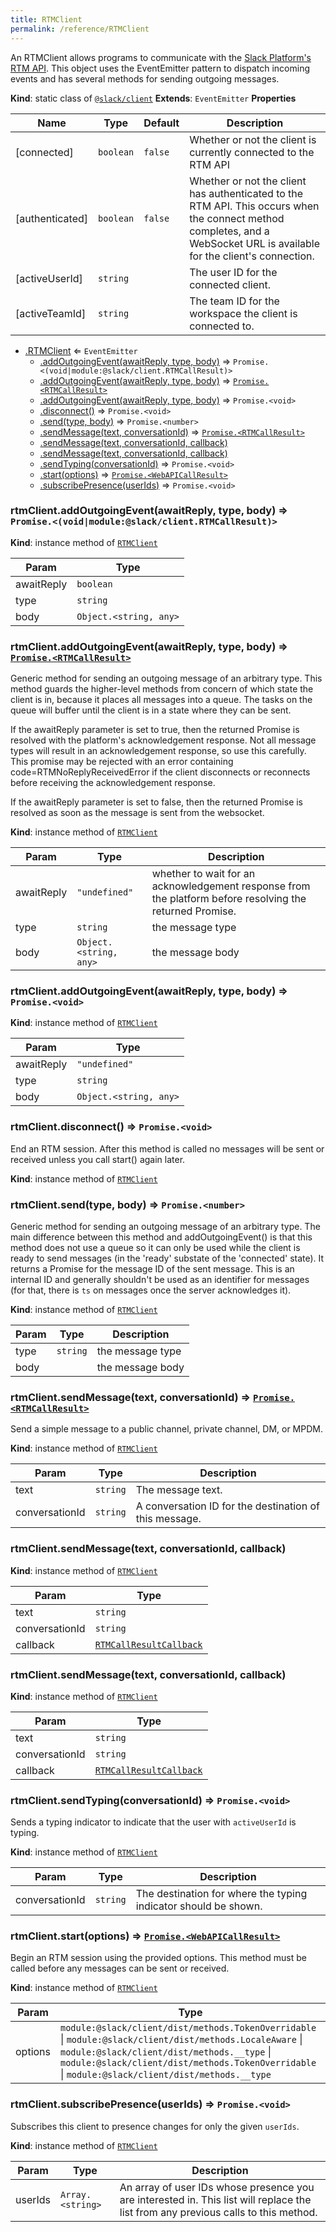 ```yaml
---
title: RTMClient
permalink: /reference/RTMClient
---
```

An RTMClient allows programs to communicate with the [Slack Platform's RTM API](https://api.slack.com/rtm).
This object uses the EventEmitter pattern to dispatch incoming events and has several methods for sending outgoing
messages.

**Kind**: static class of [<code>@slack/client</code>](#module_@slack/client)
**Extends**: <code>EventEmitter</code>
**Properties**

| Name | Type | Default | Description |
| --- | --- | --- | --- |
| [connected] | <code>boolean</code> | <code>false</code> | Whether or not the client is currently connected to the RTM API |
| [authenticated] | <code>boolean</code> | <code>false</code> | Whether or not the client has authenticated to the RTM API. This occurs when the connect method completes, and a WebSocket URL is available for the client's connection. |
| [activeUserId] | <code>string</code> |  | The user ID for the connected client. |
| [activeTeamId] | <code>string</code> |  | The team ID for the workspace the client is connected to. |


* [.RTMClient](#module_@slack/client.RTMClient) ⇐ <code>EventEmitter</code>
    * [.addOutgoingEvent(awaitReply, type, body)](#module_@slack/client.RTMClient+addOutgoingEvent) ⇒ <code>Promise.&lt;(void\|module:@slack/client.RTMCallResult)&gt;</code>
    * [.addOutgoingEvent(awaitReply, type, body)](#module_@slack/client.RTMClient+addOutgoingEvent) ⇒ [<code>Promise.&lt;RTMCallResult&gt;</code>](#module_@slack/client.RTMCallResult)
    * [.addOutgoingEvent(awaitReply, type, body)](#module_@slack/client.RTMClient+addOutgoingEvent) ⇒ <code>Promise.&lt;void&gt;</code>
    * [.disconnect()](#module_@slack/client.RTMClient+disconnect) ⇒ <code>Promise.&lt;void&gt;</code>
    * [.send(type, body)](#module_@slack/client.RTMClient+send) ⇒ <code>Promise.&lt;number&gt;</code>
    * [.sendMessage(text, conversationId)](#module_@slack/client.RTMClient+sendMessage) ⇒ [<code>Promise.&lt;RTMCallResult&gt;</code>](#module_@slack/client.RTMCallResult)
    * [.sendMessage(text, conversationId, callback)](#module_@slack/client.RTMClient+sendMessage)
    * [.sendMessage(text, conversationId, callback)](#module_@slack/client.RTMClient+sendMessage)
    * [.sendTyping(conversationId)](#module_@slack/client.RTMClient+sendTyping) ⇒ <code>Promise.&lt;void&gt;</code>
    * [.start(options)](#module_@slack/client.RTMClient+start) ⇒ [<code>Promise.&lt;WebAPICallResult&gt;</code>](#module_@slack/client.WebAPICallResult)
    * [.subscribePresence(userIds)](#module_@slack/client.RTMClient+subscribePresence) ⇒ <code>Promise.&lt;void&gt;</code>

<a name="module_@slack/client.RTMClient+addOutgoingEvent"></a>

### rtmClient.addOutgoingEvent(awaitReply, type, body) ⇒ <code>Promise.&lt;(void\|module:@slack/client.RTMCallResult)&gt;</code>
**Kind**: instance method of [<code>RTMClient</code>](#module_@slack/client.RTMClient)

| Param | Type |
| --- | --- |
| awaitReply | <code>boolean</code> |
| type | <code>string</code> |
| body | <code>Object.&lt;string, any&gt;</code> |

<a name="module_@slack/client.RTMClient+addOutgoingEvent"></a>

### rtmClient.addOutgoingEvent(awaitReply, type, body) ⇒ [<code>Promise.&lt;RTMCallResult&gt;</code>](#module_@slack/client.RTMCallResult)
Generic method for sending an outgoing message of an arbitrary type. This method guards the higher-level methods
from concern of which state the client is in, because it places all messages into a queue. The tasks on the queue
will buffer until the client is in a state where they can be sent.

If the awaitReply parameter is set to true, then the returned Promise is resolved with the platform's
acknowledgement response. Not all message types will result in an acknowledgement response, so use this carefully.
This promise may be rejected with an error containing code=RTMNoReplyReceivedError if the client disconnects or
reconnects before receiving the acknowledgement response.

If the awaitReply parameter is set to false, then the returned Promise is resolved as soon as the message is sent
from the websocket.

**Kind**: instance method of [<code>RTMClient</code>](#module_@slack/client.RTMClient)

| Param | Type | Description |
| --- | --- | --- |
| awaitReply | <code>&quot;undefined&quot;</code> | whether to wait for an acknowledgement response from the platform before resolving the returned Promise. |
| type | <code>string</code> | the message type |
| body | <code>Object.&lt;string, any&gt;</code> | the message body |

<a name="module_@slack/client.RTMClient+addOutgoingEvent"></a>

### rtmClient.addOutgoingEvent(awaitReply, type, body) ⇒ <code>Promise.&lt;void&gt;</code>
**Kind**: instance method of [<code>RTMClient</code>](#module_@slack/client.RTMClient)

| Param | Type |
| --- | --- |
| awaitReply | <code>&quot;undefined&quot;</code> |
| type | <code>string</code> |
| body | <code>Object.&lt;string, any&gt;</code> |

<a name="module_@slack/client.RTMClient+disconnect"></a>

### rtmClient.disconnect() ⇒ <code>Promise.&lt;void&gt;</code>
End an RTM session. After this method is called no messages will be sent or received unless you call
start() again later.

**Kind**: instance method of [<code>RTMClient</code>](#module_@slack/client.RTMClient)
<a name="module_@slack/client.RTMClient+send"></a>

### rtmClient.send(type, body) ⇒ <code>Promise.&lt;number&gt;</code>
Generic method for sending an outgoing message of an arbitrary type. The main difference between this method and
addOutgoingEvent() is that this method does not use a queue so it can only be used while the client is ready
to send messages (in the 'ready' substate of the 'connected' state). It returns a Promise for the message ID of the
sent message. This is an internal ID and generally shouldn't be used as an identifier for messages (for that,
there is `ts` on messages once the server acknowledges it).

**Kind**: instance method of [<code>RTMClient</code>](#module_@slack/client.RTMClient)

| Param | Type | Description |
| --- | --- | --- |
| type | <code>string</code> | the message type |
| body |  | the message body |

<a name="module_@slack/client.RTMClient+sendMessage"></a>

### rtmClient.sendMessage(text, conversationId) ⇒ [<code>Promise.&lt;RTMCallResult&gt;</code>](#module_@slack/client.RTMCallResult)
Send a simple message to a public channel, private channel, DM, or MPDM.

**Kind**: instance method of [<code>RTMClient</code>](#module_@slack/client.RTMClient)

| Param | Type | Description |
| --- | --- | --- |
| text | <code>string</code> | The message text. |
| conversationId | <code>string</code> | A conversation ID for the destination of this message. |

<a name="module_@slack/client.RTMClient+sendMessage"></a>

### rtmClient.sendMessage(text, conversationId, callback)
**Kind**: instance method of [<code>RTMClient</code>](#module_@slack/client.RTMClient)

| Param | Type |
| --- | --- |
| text | <code>string</code> |
| conversationId | <code>string</code> |
| callback | [<code>RTMCallResultCallback</code>](#module_@slack/client.RTMCallResultCallback) |

<a name="module_@slack/client.RTMClient+sendMessage"></a>

### rtmClient.sendMessage(text, conversationId, callback)
**Kind**: instance method of [<code>RTMClient</code>](#module_@slack/client.RTMClient)

| Param | Type |
| --- | --- |
| text | <code>string</code> |
| conversationId | <code>string</code> |
| callback | [<code>RTMCallResultCallback</code>](#module_@slack/client.RTMCallResultCallback) |

<a name="module_@slack/client.RTMClient+sendTyping"></a>

### rtmClient.sendTyping(conversationId) ⇒ <code>Promise.&lt;void&gt;</code>
Sends a typing indicator to indicate that the user with `activeUserId` is typing.

**Kind**: instance method of [<code>RTMClient</code>](#module_@slack/client.RTMClient)

| Param | Type | Description |
| --- | --- | --- |
| conversationId | <code>string</code> | The destination for where the typing indicator should be shown. |

<a name="module_@slack/client.RTMClient+start"></a>

### rtmClient.start(options) ⇒ [<code>Promise.&lt;WebAPICallResult&gt;</code>](#module_@slack/client.WebAPICallResult)
Begin an RTM session using the provided options. This method must be called before any messages can
be sent or received.

**Kind**: instance method of [<code>RTMClient</code>](#module_@slack/client.RTMClient)

| Param | Type |
| --- | --- |
| options | <code>module:@slack/client/dist/methods.TokenOverridable</code> \| <code>module:@slack/client/dist/methods.LocaleAware</code> \| <code>module:@slack/client/dist/methods.\_\_type</code> \| <code>module:@slack/client/dist/methods.TokenOverridable</code> \| <code>module:@slack/client/dist/methods.\_\_type</code> |

<a name="module_@slack/client.RTMClient+subscribePresence"></a>

### rtmClient.subscribePresence(userIds) ⇒ <code>Promise.&lt;void&gt;</code>
Subscribes this client to presence changes for only the given `userIds`.

**Kind**: instance method of [<code>RTMClient</code>](#module_@slack/client.RTMClient)

| Param | Type | Description |
| --- | --- | --- |
| userIds | <code>Array.&lt;string&gt;</code> | An array of user IDs whose presence you are interested in. This list will replace the list from any previous calls to this method. |

